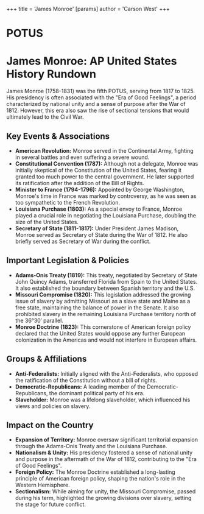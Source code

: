 +++
 title = 'James Monroe'
[params]
	author = 'Carson West'
+++
# POTUS
# James Monroe: AP United States History Rundown
James Monroe (1758-1831) was the fifth POTUS, serving from 1817 to 1825. His presidency is often associated with the "Era of Good Feelings", a period characterized by national unity and a sense of purpose after the War of 1812. However, this era also saw the rise of sectional tensions that would ultimately lead to the Civil War.
 

 ## Key Events & Associations
 

 *   **American Revolution:** Monroe served in the Continental Army, fighting in several battles and even suffering a severe wound.
 *   **Constitutional Convention (1787):** Although not a delegate, Monroe was initially skeptical of the Constitution of the United States, fearing it granted too much power to the central government. He later supported its ratification after the addition of the Bill of Rights.
 *   **Minister to France (1794-1796):** Appointed by George Washington, Monroe's time in France was marked by controversy, as he was seen as too sympathetic to the French Revolution.
 *   **Louisiana Purchase (1803):** As a special envoy to France, Monroe played a crucial role in negotiating the Louisiana Purchase, doubling the size of the United States.
 *   **Secretary of State (1811-1817):** Under President James Madison, Monroe served as Secretary of State during the War of 1812. He also briefly served as Secretary of War during the conflict.
 

 ## Important Legislation & Policies
 

 *   **Adams-Onis Treaty (1819):** This treaty, negotiated by Secretary of State John Quincy Adams, transferred Florida from Spain to the United States. It also established the boundary between Spanish territory and the U.S.
 *   **Missouri Compromise (1820):** This legislation addressed the growing issue of slavery by admitting Missouri as a slave state and Maine as a free state, maintaining the balance of power in the Senate. It also prohibited slavery in the remaining Louisiana Purchase territory north of the 36°30′ parallel.
 *   **Monroe Doctrine (1823):** This cornerstone of American foreign policy declared that the United States would oppose any further European colonization in the Americas and would not interfere in European affairs.
 

 ## Groups & Affiliations
 

 *   **Anti-Federalists:** Initially aligned with the Anti-Federalists, who opposed the ratification of the Constitution without a bill of rights.
 *   **Democratic-Republicans:** A leading member of the Democratic-Republicans, the dominant political party of his era.
 *   **Slaveholder:** Monroe was a lifelong slaveholder, which influenced his views and policies on slavery.
 

 ## Impact on the Country
 

 *   **Expansion of Territory:** Monroe oversaw significant territorial expansion through the Adams-Onis Treaty and the Louisiana Purchase.
 *   **Nationalism & Unity:** His presidency fostered a sense of national unity and purpose in the aftermath of the War of 1812, contributing to the "Era of Good Feelings".
 *   **Foreign Policy:** The Monroe Doctrine established a long-lasting principle of American foreign policy, shaping the nation's role in the Western Hemisphere.
 *   **Sectionalism:** While aiming for unity, the Missouri Compromise, passed during his term, highlighted the growing divisions over slavery, setting the stage for future conflict.
